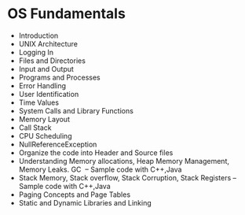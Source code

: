 # OS Fundamentals

-   Introduction
-   UNIX Architecture
-   Logging In
-   Files and Directories
-   Input and Output
-   Programs and Processes
-   Error Handling
-   User Identification
-   Time Values
-   System Calls and Library Functions
-   Memory Layout
-   Call Stack
-   CPU Scheduling
-   NullReferenceException
-   Organize the code into Header and Source files
-   Understanding Memory allocations, Heap Memory Management, Memory Leaks. GC  – Sample code with C++,Java
-   Stack Memory, Stack overflow, Stack Corruption, Stack Registers – Sample code with C++,Java
-   Paging Concepts and Page Tables
-   Static and Dynamic Libraries and Linking

